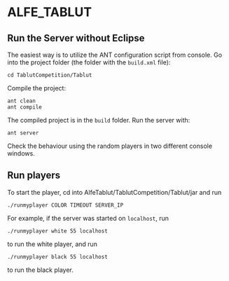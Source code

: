 # ALFE_TABLUT

## Run the Server without Eclipse

The easiest way is to utilize the ANT configuration script from console.
Go into the project folder (the folder with the `build.xml` file):
```
cd TablutCompetition/Tablut
```

Compile the project:

```
ant clean
ant compile
```

The compiled project is in  the `build` folder.
Run the server with:

```
ant server
```

Check the behaviour using the random players in two different console windows.

## Run players

To start the player, cd into AlfeTablut/TablutCompetition/Tablut/jar and run

```
./runmyplayer COLOR TIMEOUT SERVER_IP
```

For example, if the server was started on `localhost`, run

```
./runmyplayer white 55 localhost
```
to run the white player, and run
```
./runmyplayer black 55 localhost
```
to run the black player.

